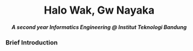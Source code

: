 <h1 align= "center"> Halo Wak, Gw Nayaka</h1>


<h5 align="center">A second year Informatics Engineering @ Institut Teknologi Bandung</h5>

<h3 align="left"> Brief Introduction</h3>
<h1 align= "center">
